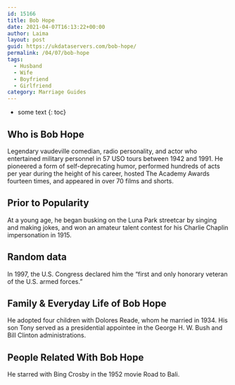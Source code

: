 ```yaml
---
id: 15166
title: Bob Hope
date: 2021-04-07T16:13:22+00:00
author: Laima
layout: post
guid: https://ukdataservers.com/bob-hope/
permalink: /04/07/bob-hope
tags:
  - Husband
  - Wife
  - Boyfriend
  - Girlfriend
category: Marriage Guides
---
```


* some text
{: toc}


## Who is Bob Hope
                  
                  
                  
Legendary vaudeville comedian, radio personality, and actor who entertained military personnel in 57 USO tours between 1942 and 1991. He pioneered a form of self-deprecating humor, performed hundreds of acts per year during the height of his career, hosted The Academy Awards fourteen times, and appeared in over 70 films and shorts.
                  
              
            
              
            
                
                
                
## Prior to Popularity
                  
                  
                  
At a young age, he began busking on the Luna Park streetcar by singing and making jokes, and won an amateur talent contest for his Charlie Chaplin impersonation in 1915.
                  
              
            
              
            
                
                
                
## Random data
                  
                  
                  
In 1997, the U.S. Congress declared him the &#8220;first and only honorary veteran of the U.S. armed forces.&#8221;
                  
              
            
              
            
                
                
                
## Family & Everyday Life of Bob Hope
                  
                  
                  
He adopted four children with Dolores Reade, whom he married in 1934. His son Tony served as a presidential appointee in the George H. W. Bush and Bill Clinton administrations.
                  
              
            
              
            
                
                
                
## People Related With Bob Hope
                  
                  
                  
He starred with Bing Crosby in the 1952 movie Road to Bali.
                  
              
            
              
            
                
              
            
              
              
            
            
              
            
          
          
          